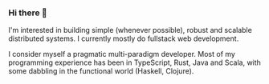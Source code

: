 ### Hi there 👋

I'm interested in building simple (whenever possible), robust and scalable distributed systems. I currently mostly do fullstack web development. 

I consider myself a pragmatic multi-paradigm developer. Most of my programming experience has been in TypeScript, Rust, Java and Scala, with some dabbling in the functional world (Haskell, Clojure).


